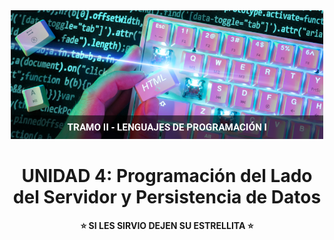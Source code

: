 <div align="center">

<img alt="UNIDAD 4: Programación del Lado del Servidor y Persistencia de Datos" src="readme.png" width="500">

# UNIDAD 4: Programación del Lado del Servidor y Persistencia de Datos 


**⭐ SI LES SIRVIO DEJEN SU ESTRELLITA ⭐**
</div>



